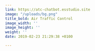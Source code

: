 ```yaml
---
link: https://atc-chatbot.esstudio.site
image: "/uploads/bg.png"
title_bold: Air Traffic Control
image_width: ''
image_height: ''
weight: ''
date: 2019-02-23 21:29:38 +0100

---
```

